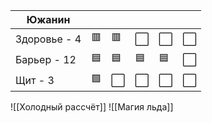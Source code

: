 | Южанин       |     |     |     |     |     |
| ------------ | --- | --- | --- | --- | --- |
| Здоровье - 4 | 🟥  | 🟥  | ⬜️  | ⬜️  | ⬜️  |
| Барьер - 12  | 🟦  | 🟦  | 🟦  | 🟦  | ⬜️  |
| Щит - 3      | 🟩  | ⬜️  | ⬜️  | ⬜️  | ⬜️  |

![[Холодный рассчёт]]
![[Магия льда]]